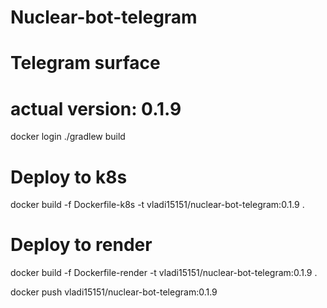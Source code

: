 # Nuclear-bot-telegram
# Telegram surface
# actual version: 0.1.9

docker login
./gradlew build

# Deploy to k8s
docker build -f Dockerfile-k8s -t vladi15151/nuclear-bot-telegram:0.1.9 .
# Deploy to render
docker build -f Dockerfile-render -t vladi15151/nuclear-bot-telegram:0.1.9 .

docker push vladi15151/nuclear-bot-telegram:0.1.9

